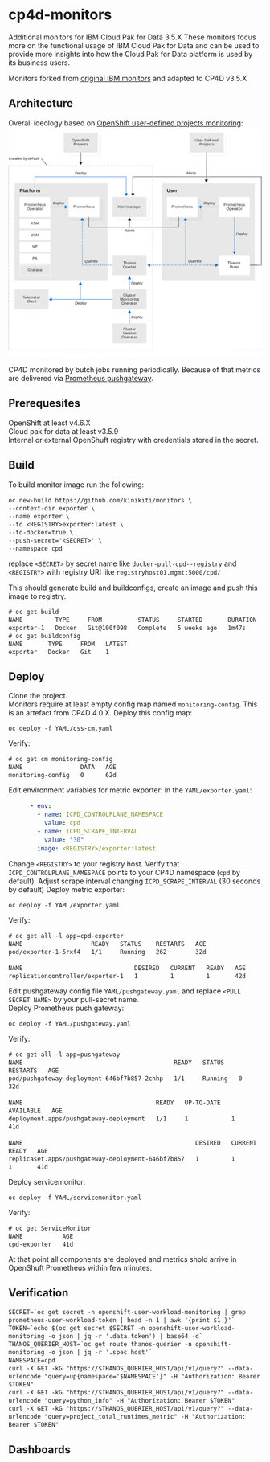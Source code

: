 # cp4d-monitors
Additional monitors for IBM Cloud Pak for Data 3.5.X These monitors focus more on the functional usage of IBM Cloud Pak for Data and can be used to provide more insights 
into how the Cloud Pak for Data platform is used by its business users.

Monitors forked from  [original IBM monitors](https://ibm.github.io/cp4d-monitors/) and adapted to CP4D v3.5.X

## Architecture
Overall ideology based on [OpenShift user-defined projects monitoring](https://docs.openshift.com/container-platform/4.7/monitoring/monitoring-overview.html):
![Architecture](download.svg)

CP4D monitored by butch jobs running periodically. Because of that metrics are delivered via [Prometheus pushgateway](https://github.com/prometheus/pushgateway).
## Prerequesites
OpenShift at least v4.6.X  
Cloud pak for data at least v3.5.9  
Internal or external OpenShuft registry with credentials stored in the secret.
## Build
To build monitor image run the following:
```shell
oc new-build https://github.com/kinikiti/monitors \
--context-dir exporter \
--name exporter \
--to <REGISTRY>exporter:latest \
--to-docker=true \
--push-secret='<SECRET>' \
--namespace cpd
```
replace `<SECRET>` by secret name like `docker-pull-cpd--registry` and `<REGISTRY>` with registry URI like `registryhost01.mgmt:5000/cpd/`

This should generate build and buildconfigs, create an image and push this image to registry.
```
# oc get build
NAME         TYPE     FROM          STATUS     STARTED       DURATION
exporter-1   Docker   Git@100f098   Complete   5 weeks ago   1m47s
# oc get buildconfig
NAME       TYPE     FROM   LATEST
exporter   Docker   Git    1
```
## Deploy
Clone the project.  
Monitors require at least empty config map named `monitoring-config`. This is an artefact from CP4D 4.0.X. Deploy this config map:  
```
oc deploy -f YAML/css-cm.yaml
```
Verify:
```
# oc get cm monitoring-config
NAME                DATA   AGE
monitoring-config   0      62d
```
Edit environment variables for metric exporter: in the `YAML/exporter.yaml`:
```yaml
      - env:
        - name: ICPD_CONTROLPLANE_NAMESPACE
          value: cpd
        - name: ICPD_SCRAPE_INTERVAL
          value: "30"
        image: <REGISTRY>/exporter:latest
```
Change `<REGISTRY>` to your registry host. Verify that `ICPD_CONTROLPLANE_NAMESPACE` points to your CP4D namespace (`cpd` by default). Adjust scrape interval changing `ICPD_SCRAPE_INTERVAL` (30 seconds by default)
Deploy metric exporter:
```
oc deploy -f YAML/exporter.yaml
```
Verify:
```
# oc get all -l app=cpd-exporter
NAME                   READY   STATUS    RESTARTS   AGE
pod/exporter-1-5rxf4   1/1     Running   262        32d

NAME                               DESIRED   CURRENT   READY   AGE
replicationcontroller/exporter-1   1         1         1       42d
```
Edit pushgateway config file `YAML/pushgateway.yaml` and replace `<PULL SECRET NAME>` by your pull-secret name.  
Deploy Prometheus push gateway:
```
oc deploy -f YAML/pushgateway.yaml
```
Verify:
```
# oc get all -l app=pushgateway
NAME                                          READY   STATUS    RESTARTS   AGE
pod/pushgateway-deployment-646bf7b857-2chhp   1/1     Running   0          32d

NAME                                     READY   UP-TO-DATE   AVAILABLE   AGE
deployment.apps/pushgateway-deployment   1/1     1            1           41d

NAME                                                DESIRED   CURRENT   READY   AGE
replicaset.apps/pushgateway-deployment-646bf7b857   1         1         1       41d
```
Deploy servicemonitor:
```
oc deploy -f YAML/servicemonitor.yaml
```
Verify:
```
# oc get ServiceMonitor
NAME           AGE
cpd-exporter   41d
```
At that point all components are deployed and metrics shold arrive in OpenShuft Prometheus within few minutes.
## Verification
```
SECRET=`oc get secret -n openshift-user-workload-monitoring | grep  prometheus-user-workload-token | head -n 1 | awk '{print $1 }'`
TOKEN=`echo $(oc get secret $SECRET -n openshift-user-workload-monitoring -o json | jq -r '.data.token') | base64 -d`
THANOS_QUERIER_HOST=`oc get route thanos-querier -n openshift-monitoring -o json | jq -r '.spec.host'`
NAMESPACE=cpd
curl -X GET -kG "https://$THANOS_QUERIER_HOST/api/v1/query?" --data-urlencode "query=up{namespace='$NAMESPACE'}" -H "Authorization: Bearer $TOKEN"
curl -X GET -kG "https://$THANOS_QUERIER_HOST/api/v1/query?" --data-urlencode "query=python_info" -H "Authorization: Bearer $TOKEN"
curl -X GET -kG "https://$THANOS_QUERIER_HOST/api/v1/query?" --data-urlencode "query=project_total_runtimes_metric" -H "Authorization: Bearer $TOKEN"
```
## Dashboards

